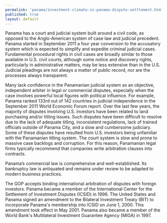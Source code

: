 ```yaml
--- 
permalink: 'panama/investment-climate-in-panama-dispute-settlement.html' 
published: true 
layout: default
---
```

Panama has a court and judicial system built around a civil code, as opposed to the Anglo-American system of case law and judicial precedent. Panama started in September 2011 a four year conversion to the accusatory system which is expected to simplify and expedite criminal judicial cases. Fundamental procedural rights in civil cases are broadly similar to those available in U.S. civil courts, although some notice and discovery rights, particularly in administrative matters, may be less extensive than in the U.S. Judicial pleadings are not always a matter of public record, nor are the processes always transparent.

Many lack confidence in the Panamanian judicial system as an objective, independent arbiter in legal or commercial disputes, especially when the case involves powerful local figures with political influence. For example, Panama ranked 133rd out of 142 countries in judicial independence in the September 2011 World Economic Forum report. Over the last few years, the majority of disputes involving U.S. investors have been related to land purchasing and/or titling issues. Such disputes have been difficult to resolve due to the lack of adequate titling, inconsistent regulations, lack of trained officials outside of Panama City, and a slow and cumbersome judiciary. Some of these disputes have resulted from U.S. investors being unfamiliar with the Panamanian titling system. The court system is slow and prone to massive case backlogs and corruption. For this reason, Panamanian legal firms typically recommend that companies write arbitration clauses into contracts.

Panama’s commercial law is comprehensive and well-established. Its bankruptcy law is antiquated and remains under review to be adapted to modern business practices.

The GOP accepts binding international arbitration of disputes with foreign investors. Panama became a member of the International Center for the Settlement of Investment Disputes (ICSID) in 1996. The United States and Panama signed an amendment to the Bilateral Investment Treaty (BIT) to incorporate Panama's membership into ICSID on June 1, 2000. This amendment took effect in May 2001. Panama also became a member of the World Bank's Multilateral Investment Guarantee Agency (MIGA) in 1997.
